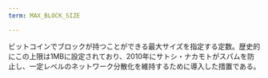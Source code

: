 ```yaml
---
term: MAX_BLOCK_SIZE

---
```

ビットコインでブロックが持つことができる最大サイズを指定する定数。歴史的にこの上限は1MBに設定されており、2010年にサトシ・ナカモトがスパムを防止し、一定レベルのネットワーク分散化を維持するために導入した措置である。